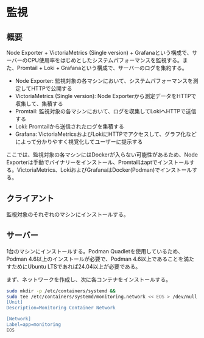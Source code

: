 # 監視
## 概要
Node Exporter + VictoriaMetrics (Single version) + Grafanaという構成で、サーバーのCPU使用率をはじめとしたシステムパフォーマンスを監視する。また、Promtail + Loki + Grafanaという構成で、サーバーのログを集約する。

- Node Exporter: 監視対象の各マシンにおいて、システムパフォーマンスを測定してHTTPで公開する
- VictoriaMetrics (Single version): Node Exporterから測定データをHTTPで収集して、集積する
- Promtail: 監視対象の各マシンにおいて、ログを収集してLokiへHTTPで送信する
- Loki: Promtailから送信されたログを集積する
- Grafana: VictoriaMetricsおよびLokiにHTTPでアクセスして、グラフ化などによって分かりやすく視覚化してユーザーに提示する

ここでは、監視対象の各マシンにはDockerが入らない可能性があるため、Node Exporterは手動でバイナリーをインストール、Promtailはaptでインストールする。VictoriaMetrics、LokiおよびGrafanaはDocker(Podman)でインストールする。

## クライアント
監視対象のそれぞれのマシンにインストールする。

## サーバー
1台のマシンにインストールする。Podman Quadletを使用しているため、Podman 4.6以上のインストールが必要で、Podman 4.6以上であることを満たすためにUbuntu LTSであれば24.04以上が必要である。

まず、ネットワークを作成し、次に各コンテナをインストールする。
```sh
sudo mkdir -p /etc/containers/systemd &&
sudo tee /etc/containers/systemd/monitoring.network << EOS > /dev/null
[Unit]
Description=Monitoring Container Network

[Network]
Label=app=monitoring
EOS
```


